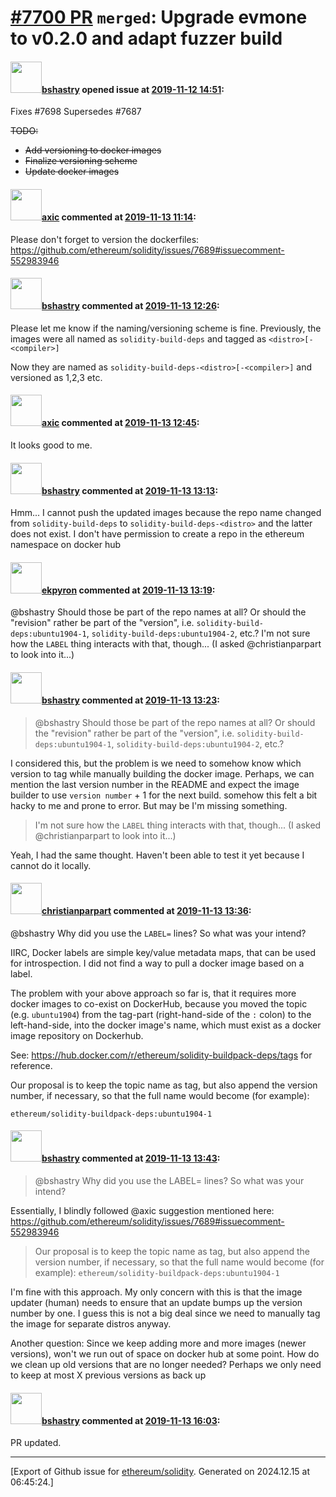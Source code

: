 # [\#7700 PR](https://github.com/ethereum/solidity/pull/7700) `merged`: Upgrade evmone to v0.2.0 and adapt fuzzer build

#### <img src="https://avatars.githubusercontent.com/u/2388185?v=4" width="50">[bshastry](https://github.com/bshastry) opened issue at [2019-11-12 14:51](https://github.com/ethereum/solidity/pull/7700):

Fixes #7698 
Supersedes #7687  


~~TODO:~~
  - ~~Add versioning to docker images~~
  - ~~Finalize versioning scheme~~
  - ~~Update docker images~~

#### <img src="https://avatars.githubusercontent.com/u/20340?v=4" width="50">[axic](https://github.com/axic) commented at [2019-11-13 11:14](https://github.com/ethereum/solidity/pull/7700#issuecomment-553357689):

Please don't forget to version the dockerfiles: https://github.com/ethereum/solidity/issues/7689#issuecomment-552983946

#### <img src="https://avatars.githubusercontent.com/u/2388185?v=4" width="50">[bshastry](https://github.com/bshastry) commented at [2019-11-13 12:26](https://github.com/ethereum/solidity/pull/7700#issuecomment-553382602):

Please let me know if the naming/versioning scheme is fine. Previously, the images were all named as `solidity-build-deps` and tagged as `<distro>[-<compiler>]`

Now they are named as `solidity-build-deps-<distro>[-<compiler>]` and versioned as 1,2,3 etc.

#### <img src="https://avatars.githubusercontent.com/u/20340?v=4" width="50">[axic](https://github.com/axic) commented at [2019-11-13 12:45](https://github.com/ethereum/solidity/pull/7700#issuecomment-553388849):

It looks good to me.

#### <img src="https://avatars.githubusercontent.com/u/2388185?v=4" width="50">[bshastry](https://github.com/bshastry) commented at [2019-11-13 13:13](https://github.com/ethereum/solidity/pull/7700#issuecomment-553398663):

Hmm... I cannot push the updated images because the repo name changed from `solidity-build-deps` to `solidity-build-deps-<distro>` and the latter does not exist. I don't have permission to create a repo in the ethereum namespace on docker hub

#### <img src="https://avatars.githubusercontent.com/u/1347491?v=4" width="50">[ekpyron](https://github.com/ekpyron) commented at [2019-11-13 13:19](https://github.com/ethereum/solidity/pull/7700#issuecomment-553400779):

@bshastry Should those be part of the repo names at all? Or should the "revision" rather be part of the "version", i.e. ``solidity-build-deps:ubuntu1904-1``, ``solidity-build-deps:ubuntu1904-2``, etc.?
I'm not sure how the ``LABEL`` thing interacts with that, though... (I asked @christianparpart to look into it...)

#### <img src="https://avatars.githubusercontent.com/u/2388185?v=4" width="50">[bshastry](https://github.com/bshastry) commented at [2019-11-13 13:23](https://github.com/ethereum/solidity/pull/7700#issuecomment-553402192):

> @bshastry Should those be part of the repo names at all? Or should the "revision" rather be part of the "version", i.e. `solidity-build-deps:ubuntu1904-1`, `solidity-build-deps:ubuntu1904-2`, etc.?

I considered this, but the problem is we need to somehow know which version to tag while manually building the docker image. Perhaps, we can mention the last version number in the README and expect the image builder to use `version number` + 1 for the next build. somehow this felt a bit hacky to me and prone to error. But may be I'm missing something.

> I'm not sure how the `LABEL` thing interacts with that, though... (I asked @christianparpart to look into it...)

Yeah, I had the same thought. Haven't been able to test it yet because I cannot do it locally.

#### <img src="https://avatars.githubusercontent.com/u/56763?u=373e0766d5c45bef8c7c7fc5ed48394935772065&v=4" width="50">[christianparpart](https://github.com/christianparpart) commented at [2019-11-13 13:36](https://github.com/ethereum/solidity/pull/7700#issuecomment-553407195):

@bshastry Why did you use the `LABEL=` lines? So what was your intend?

IIRC, Docker labels are simple key/value metadata maps, that can be used for introspection. I did not find a way to pull a docker image based on a label.

The problem with your above approach so far is, that it requires more docker images to co-exist on DockerHub, because you moved the topic (e.g. `ubuntu1904`) from the tag-part (right-hand-side of the `:` colon) to the left-hand-side, into the docker image's name, which must exist as a docker image repository on Dockerhub.

See: https://hub.docker.com/r/ethereum/solidity-buildpack-deps/tags for reference.

Our proposal is to keep the topic name as tag, but also append the version number, if necessary, so that the full name would become (for example):

    ethereum/solidity-buildpack-deps:ubuntu1904-1

#### <img src="https://avatars.githubusercontent.com/u/2388185?v=4" width="50">[bshastry](https://github.com/bshastry) commented at [2019-11-13 13:43](https://github.com/ethereum/solidity/pull/7700#issuecomment-553409792):

> @bshastry Why did you use the LABEL= lines? So what was your intend?

Essentially, I blindly followed @axic suggestion mentioned here: https://github.com/ethereum/solidity/issues/7689#issuecomment-552983946

> Our proposal is to keep the topic name as tag, but also append the version number, if necessary, so that the full name would become (for example):
> ```ethereum/solidity-buildpack-deps:ubuntu1904-1```

I'm fine with this approach. My only concern with this is that the image updater (human) needs to ensure that an update bumps up the version number by one. I guess this is not a big deal since we need to manually tag the image for separate distros anyway.

Another question: Since we keep adding more and more images (newer versions), won't we run out of space on docker hub at some point. How do we clean up old versions that are no longer needed? Perhaps we only need to keep at most X previous versions as back up

#### <img src="https://avatars.githubusercontent.com/u/2388185?v=4" width="50">[bshastry](https://github.com/bshastry) commented at [2019-11-13 16:03](https://github.com/ethereum/solidity/pull/7700#issuecomment-553469423):

PR updated.


-------------------------------------------------------------------------------



[Export of Github issue for [ethereum/solidity](https://github.com/ethereum/solidity). Generated on 2024.12.15 at 06:45:24.]
